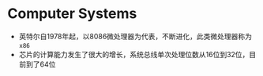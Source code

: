 # Computer Systems

* 英特尔自1978年起，以8086微处理器为代表，不断进化，此类微处理器称为`x86`
* 芯片的计算能力发生了很大的增长，系统总线单次处理位数从16位到32位，目前到了64位